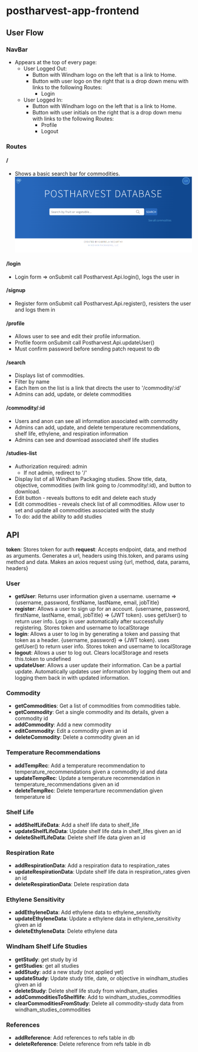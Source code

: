 # postharvest-app-frontend

## User Flow
### NavBar
- Appears at the top of every page:
  - User Logged Out: 
    - Button with Windham logo on the left that is a link to Home. 
    - Button with user logo on the right that is a drop down menu with links to the following Routes:
      -  Login 
  - User Logged In:
    - Button with Windham logo on the left that is a link to Home. 
    - Button with user initials on the right that is a drop down menu with links to the following Routes:
      - Profile 
      - Logout

### Routes
#### /
- Shows a basic search bar for commodities.
![Screenshot](Postharvest-Home.png)
#### /login
- Login form => onSubmit call Postharvest.Api.login(), logs the user in
#### /signup
- Register form onSubmit call Postharvest.Api.register(), resisters the user and logs them in
#### /profile
- Allows user to see and edit their profile information. 
- Profile foorm onSubmit call Postharvest.Api.updateUser()
- Must confirm password before sending patch request to db
#### /search
- Displays list of commodities. 
- Filter by name
- Each Item on the list is a link that directs the user to '/commodity/:id' 
- Admins can add, update, or delete commodities

#### /commodity/:id
  - Users and anon can see all information associated with commodity
 - Admins can add, update, and delete temperature recommendations, shelf life, ethylene, and respiration information
 - Admins can see and download associated shelf life studies


#### /studies-list
- Authorization required: admin
  - If not admin, redirect to '/'
- Display list of all Windham Packaging studies. Show title, data, objective, commodities (with link going to /commodity/:id), and button to download.
- Edit button - reveals buttons to edit and delete each study
- Edit commodities - reveals check list of all commodities. Allow user to set and update all commodities associated with the study
- To do: add the ability to add studies


## API
**token**: Stores token for auth
**request**: Accepts endpoint, data, and method as arguments. Generates a url, headers using this.token, and params using method and data. Makes an axios request using {url, method, data, params, headers}
### User
- **getUser**: Returns user information given a username. username => {username, password, firstName, lastName, email, jobTitle}
- **register**: Allows a user to sign up for an account. {username, password, firstName, lastName, email, jobTitle} => {JWT token}. uses getUser() to return user info. Logs in user automatically after successfully registering. Stores token and username to localStorage
- **login**: Allows a user to log in by generating a token and passing that token as a header. {username, password} => {JWT token}. uses getUser() to return user info. Stores token and username to localStorage
- **logout**: Allows a user to log out. Clears localStorage and resets this.token to undefined
- **updateUser**: Allows a user update their information. Can be a partial update. Automatically updates user information by logging them out and logging them back in with updated information.

### Commodity
- **getCommodities**: Get a list of commodities from commodities table.
- **getCommodity**: Get a single commodity and its details, given a commodity id
- **addCommodity**: Add a new commodity
- **editCommodity**: Edit a commodity given an id
- **deleteCommodity**: Delete a commodity given an id
  

### Temperature Recommendations
- **addTempRec**: Add a temperature recommendation to temperature_recommendations given a commodity id and data
- **updateTempRec**: Update a temperature recommendation in temperature_recommendations given an id
- **deleteTempRec**: Delete temperarture recommendation given temperature id

### Shelf Life
- **addShelfLifeData**: Add a shelf life data to shelf_life
- **updateShelfLifeData**: Update shelf life data in shelf_lifes given an id
- **deleteShelfLifeData**: Delete shelf life data given an id

### Respiration Rate
- **addRespirationData**: Add a respiration data to respiration_rates
- **updateRespirationData**: Update shelf life data in respiration_rates given an id
- **deleteRespirationData**: Delete respiration data

### Ethylene Sensitivity
- **addEthyleneData**: Add  ethylene data to ethylene_sensitivity
- **updateEthyleneData**: Update a ethylene data in ethylene_sensitivity given an id
- **deleteEthyleneData**: Delete ethylene data

### Windham Shelf Life Studies
- **getStudy**: get study by id
- **getStudies**: get all studies
- **addStudy**: add a new study (not applied yet)
- **updateStudy**: Update study title, date, or objective in windham_studies given an id
- **deleteStudy**: Delete shelf life study from windham_studies
- **addCommoditiesToShelflife**: Add to windham_studies_commodities
-  **clearCommoditiesFromStudy**: Delete all commodity-study data from windham_studies_commodities

### References
- **addReference**: Add  references to refs table in db
- **deleteReference**: Delete reference from refs table in db